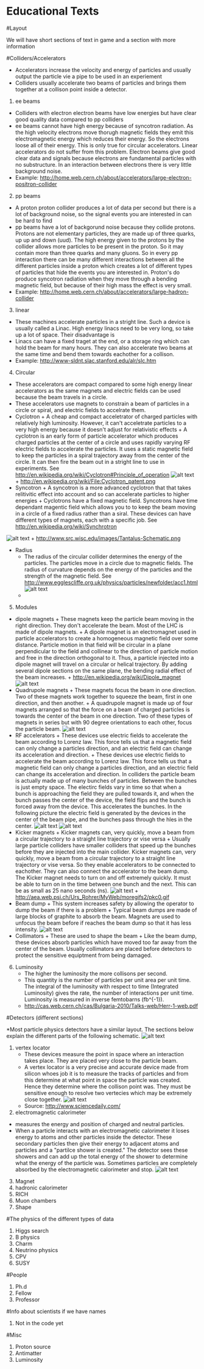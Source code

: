 Educational Texts
=================

#Layout

We will have short sections of text in game and a section with more information

#Colliders/Accelerators

* Accelerators increase the velocity and energy of particles and usually output the particle vie a pipe to be used in an experiement
* Colliders usually accelerate two beams of particles and brings them together at a collison point inside a detector. 
1. ee beams
 * Colliders with electron electron beams have low energies but have clear good quality data compared to pp colliders
 * ee beams cannot have high energy because of syncotron radiation. As the high velocity electrons move thorugh magnetic fields they emit this electromagnetic energy which reduces their energy. So the electrons loose all of their energy. This is only true for circular accelerators. Linear accelerators do not suffer from this problem. Electron beams give good clear data and signals because electrons are fundamental particles with no substructure. In an interaction between electrons there is very little background noise.
 * Example: http://home.web.cern.ch/about/accelerators/large-electron-positron-collider
2. pp beams
 * A proton proton collider produces a lot of data per second but there is a lot of background noise, so the signal events you are interested in can be hard to find
 * pp beams have a lot of backgorund noise because they collide protons. Protons are not elementary particles, they are made up of three quarks, up up and down (uud). The high energy given to the protons by the collider allows more particles to be present in the proton. So it may contain more than three quarks and many gluons. So in every pp interaction there can be many different interactions between all the different particles inside a proton which creates a lot of different types of particles that hide the events you are interested in. Proton's do produce syncotron radiation when they move through a bending magnetic field, but because of their high mass the effect is very small.
 * Example: http://home.web.cern.ch/about/accelerators/large-hadron-collider
3. linear
 * These machines accelerate particles in a stright line. Such a device is usually called a Linac. High energy linacs need to be very long, so take up a lot of space. Their disadvantage is 
 * Linacs can have a fixed traget at the end, or a storage ring which can hold the beam for many hours. They can also accelerate two beams at the same time and bend them towards eachother for a collison.
 * Example: http://www-sldnt.slac.stanford.edu/alr/slc.htm
4. Circular
 * These accelerators are compact compared to some high energy linear accelerators as the same magnets and electric fields can be used because the beam travels in a circle.
 * These accelerators use magnets to constrain a beam of particles in a circle or spiral, and electric fields to accelrate them. 
 * Cyclotron
    	+ A cheap and compact acceletrator of charged particles with relatively high luminosity. However, it can't acceletrate particles to a very high energy because it doesn't adjust for relativistic effects 
    	+ A cyclotron is an early form of particle accelerator which produces charged particles at the center of a circle and uses rapidly varying RF electric fields to accelerate the particles. It uses a static magnetic field to keep the particles in a spiral trajectory away from the center of the circle. It can then fire the beam out in a stright line to use in experiments. See http://en.wikipedia.org/wiki/Cyclotron#Principle_of_operation
![alt text](/img/Cyclotron_patent.png "Cyclotron Schematic")
    	+ http://en.wikipedia.org/wiki/File:Cyclotron_patent.png
 * Syncotron
    	+ A syncotron is a more advanced cyclotron that that takes relitivitic effect into account and so can accelerate particles to higher energies
    	+ Cyclotrons have a fixed magnetic field. Syncotrons have time dependant magentic field which allows you to to keep the beam moving in a circle of a fixed radius rather than a siral. These devices can have different types of magnets, each with a specific job. See http://en.wikipedia.org/wiki/Synchrotron

![alt text](/img/Syncotron.png "Syncotron Schematic")
    	+ http://www.src.wisc.edu/images/Tantalus-Schematic.png
 * Radius
 	+ The radius of the circular collider determines the energy of the particles. The particles move in a circle due to magnetic fields. The radius of curvature depends on the energy of the particles and the strength of the magnetic field. See http://www.egglescliffe.org.uk/physics/particles/newfolder/acc1.html
 ![alt text](/img/Radius.png "LHC Schematic")
 	+ 
 	
5. Modules
 * dipole magnets
    	+ These magnets keep the particle beam moving in the right direction. They don't accelerate the beam. Most of the LHC is made of dipole magnets.
    	+ A dipole magnet is an electromagnet used in particle accelerators to create a homogeneous magnetic field over some distance. Particle motion in that field will be circular in a plane perpendicular to the field and collinear to the direction of particle motion and free in the direction orthogonal to it. Thus, a particle injected into a dipole magnet will travel on a circular or helical trajectory. By adding several dipole sections on the same plane, the bending radial effect of the beam increases.
    	+ http://en.wikipedia.org/wiki/Dipole_magnet
![alt text](/img/DipoleMagnet1.png "Dipole schematic")
 * Quadrupole magnets
    	+ These magnets focus the beam in one direction. Two of these magnets work together to squeeze the beam, first in one direction, and then another.
    	+ A quadrupole magnet is made up of four magnets arranged so that the force on a beam of charged particles is towards the center of the beam in one direction. Two of these types of magnets in series but with 90 degree orientations to each other, focus the particle beam.
![alt text](/img/Quadrupole.png "Quadrupole schematic")
 * RF accelerators
    	+ These devices use electric fields to accelerate the beam according to Lorenz law. This force tells us that a magnetic field can only change a particles direction, and an electric field can change its acceleration and direction.
    	+ These devices use electric fields to accelerate the beam according to Lorenz law. This force tells us that a magnetic field can only change a particles direction, and an electric field can change its acceleration and direction. In colliders the particle beam is actually made up of many bunches of particles. Between the bunches is just empty space. The electirc fields vary in time so that when a bunch is approaching the field they are pulled towards it, and when the bunch passes the center of the device, the field flips and the bunch is forced away from the device. This accelerates the bunches. In the following picture the electric field is generated by the devices in the center of the beam pipe, and the bunches pass through the hles in the center.
![alt text](/img/Bunches.png "Bunches")
![alt text](/img/RFaccelerator.png "RF accelerator")
 * Kicker magnets
 		+ Kicker magnets can, very quickly, move a beam from a circular trajectory to a straight line trajectory or vise versa
 		+ Usually large particle colliders have smaller colliders that speed up the bunches before they are injected into the main collider. Kicker magnets can, very quickly, move a beam from a circular trajectory to a straight line trajectory or vise versa. So they enable accelerators to be connected to eachother. They can also connect the accelerator to the beam dump. The Kicker magnet needs to turn on and off extremely quickly. It must be able to turn on in the time between one bunch and the next. This can be as small as 25 nano seconds (ns). 
![alt text](/img/Kicker.png "Kicker")
		+ http://aea.web.psi.ch/Urs_Rohrer/MyWeb/moregifs2/pkc0.gif
 * Beam dump
 		+ This system increases safety by allowing the operator to dump the beam if there is a problem
 		+ Typical beam dumps are made of large blocks of graphite to absorb the beam. Magnets are used to unfocus the beam before if reaches the beam dump so that it has less intensity.
![alt text](/img/BeamDump.png "Beam Dump")
 * Collimators
 		+ These are used to shape the beam
 		+ Like the beam dump, these devices absorb particles which have moved too far away from the center of the beam. Usually collimators are placed before detectors to protect the sensitive equiptment from being damaged.
6. Luminosity
	* The higher the luminosity the more collisons per second.
	* This quantity is the number of particles per unit area per unit time. The integral of the luminosity with respect to time (Integrated Luminosity) gives the rate, the number of interactions per unit time. Luminosity is measured in inverse femtobarns (fb^{-1}).
	* http://cas.web.cern.ch/cas/Bulgaria-2010/Talks-web/Herr-1-web.pdf

#Detectors (different sections)

*Most particle physics detectors have a similar layout. The sections below explain the different parts of the following schematic.
![alt text](/img/CMS_Slice.png "Typical detector slice")

1. vertex locator
	* These devices measure the point in space where an interaction takes place. They are placed very close to the particle beam.
	* A vertex locator is a very precise and accurate device made from silicon whoes job it is to measure the tracks of particles and from this determine at what point in space the particle was created. Hence they determine where the collison point was. They must be sensitive enough to resolve two vertecies which may be extremely close together. 
![alt text](/img/VertexDetector.png "Silicon Vertex detector modules for the LHCb")
	* Source: http://www.sciencedaily.com/
2. electromagnetic calorimeter
 * measures the energy and position of charged and neutral particles.
 * When a particle interacts with an electromagnetic calorimeter it loses energy to atoms and other particles inside the detector. These secondary particles then give their energy to adjacent atoms and particles and a "partilce shower is created." The detector sees these showers and can add up the total energy of the shower to determine what the energy of the particle was. Sometimes particles are completely absorbed by the electromagnetic calorimeter and stop.
![alt text](/img/Simple_Slice.png "Typical detector layout, showing particle showers")
3. Magnet
4. hadronic calorimeter
5. RICH
6. Muon chambers
7. Shape
	
#The physics of the different types of data

1. Higgs search
2. B physics
3. Charm
4. Neutrino physics
5. CPV
6. SUSY

#People

1. Ph.d
2. Fellow
3. Professor

#Info about scientists if we have names
1. Not in the code yet

#Misc

1. Proton source
2. Antimatter
3. Luminosity
